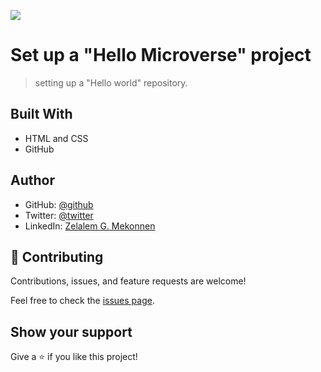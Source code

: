 ![](https://img.shields.io/badge/Microverse-blueviolet)

# Set up a "Hello Microverse" project

> setting up a "Hello world" repository.


## Built With

- HTML and CSS
- GitHub



## Author

- GitHub: [@github](https://github.com/zmekonnen251)
- Twitter: [@twitter](https://twitter.com/mek_zela)
- LinkedIn: [Zelalem G. Mekonnen](https://www.linkedin.com/in/zelalem-getachew/)


## 🤝 Contributing

Contributions, issues, and feature requests are welcome!

Feel free to check the [issues page](../../issues/).

## Show your support

Give a ⭐️ if you like this project!


